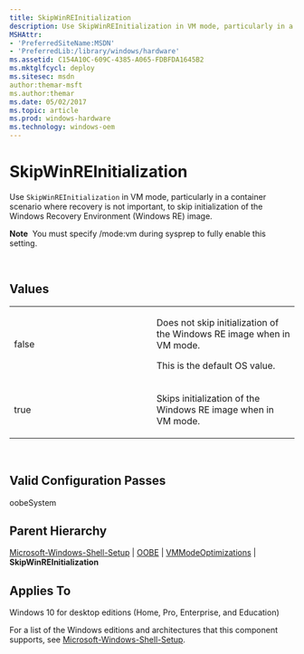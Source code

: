 ```yaml
---
title: SkipWinREInitialization
description: Use SkipWinREInitialization in VM mode, particularly in a container scenario where recovery is not important, to skip initialization of the Windows Recovery Environment (Windows RE) image.
MSHAttr:
- 'PreferredSiteName:MSDN'
- 'PreferredLib:/library/windows/hardware'
ms.assetid: C154A10C-609C-4385-A065-FDBFDA1645B2
ms.mktglfcycl: deploy
ms.sitesec: msdn
author:themar-msft
ms.author:themar
ms.date: 05/02/2017
ms.topic: article
ms.prod: windows-hardware
ms.technology: windows-oem
---
```


# SkipWinREInitialization


Use `SkipWinREInitialization` in VM mode, particularly in a container scenario where recovery is not important, to skip initialization of the Windows Recovery Environment (Windows RE) image.

**Note**  You must specify /mode:vm during sysprep to fully enable this setting.

 

## Values


<table>
<colgroup>
<col width="50%" />
<col width="50%" />
</colgroup>
<tbody>
<tr class="odd">
<td><p>false</p></td>
<td><p>Does not skip initialization of the Windows RE image when in VM mode.</p>
<p>This is the default OS value.</p></td>
</tr>
<tr class="even">
<td><p>true</p></td>
<td><p>Skips initialization of the Windows RE image when in VM mode.</p></td>
</tr>
</tbody>
</table>

 

## Valid Configuration Passes


oobeSystem

## Parent Hierarchy


[Microsoft-Windows-Shell-Setup](microsoft-windows-shell-setup.md) | [OOBE](microsoft-windows-shell-setup-oobe.md) | [VMModeOptimizations](microsoft-windows-shell-setup-oobe-vmmodeoptimizations.md) | **SkipWinREInitialization**

## Applies To


Windows 10 for desktop editions (Home, Pro, Enterprise, and Education)

For a list of the Windows editions and architectures that this component supports, see [Microsoft-Windows-Shell-Setup](microsoft-windows-shell-setup.md).

 

 






